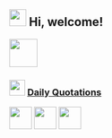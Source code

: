 <h2> <img src="https://emojis.slackmojis.com/emojis/images/1588315024/8823/hyperkitty.gif?1588315024" width="30" /> Hi, welcome! </h2>
<img src="https://media.giphy.com/media/mGcNjsfWAjY5AEZNw6/giphy.gif" width="50">

<h3> <img src="https://emojis.slackmojis.com/emojis/images/1621024394/39092/cat-roll.gif?1621024394" width="28" /> <a href="https://github.com/xrkffgg/xrkffgg/blob/master/quotations.md"> Daily Quotations</a></h3>



<img src="https://emojis.slackmojis.com/emojis/images/1643514588/73764/laptop_parrot.gif?1643514588" width="40" />
<img src="https://emojis.slackmojis.com/emojis/images/1643514700/73768/typing.gif?1643514700" width="40" />
<img src="https://emojis.slackmojis.com/emojis/images/1643514573/73763/dev_parrot.gif?1643514573" width="40" />
